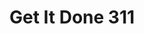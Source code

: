 ---
schema: default
title: Get It Done 311
organization: Performance & Analytics
notes: 311 Data
date_issued: '2017-02-13'
date_modified: '2017-02-11'
license: ''
maintainer: City of San Diego
maintainer_email: data@sandiego.gov
---
